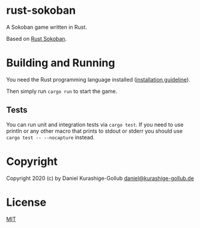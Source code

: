 # rust-sokoban

A Sokoban game written in Rust.

Based on [Rust Sokoban](https://sokoban.iolivia.me/).

# Building and Running

You need the Rust programming language installed ([installation guideline](https://doc.rust-lang.org/book/ch01-01-installation.html)).

Then simply run `cargo run` to start the game.

## Tests

You can run unit and integration tests via `cargo test`. If you need to use println or any other
macro that prints to stdout or stderr you should use `cargo test -- --nocapture` instead.

# Copyright

Copyright 2020 (c) by Daniel Kurashige-Gollub <daniel@kurashige-gollub.de>


# License

[MIT](LICENSE)
